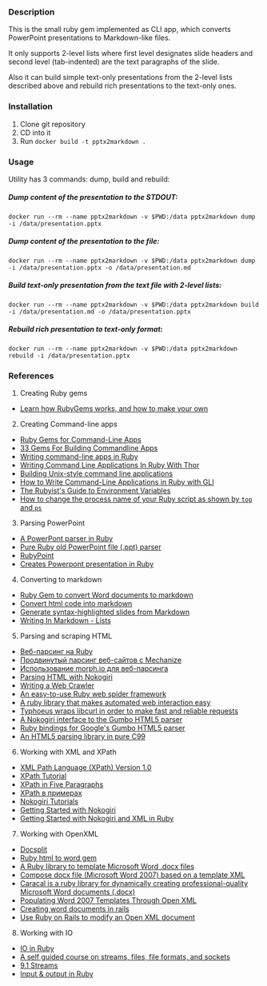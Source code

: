 ### Description

This is the small ruby gem implemented as CLI app, which converts PowerPoint presentations to Markdown-like files.

It only supports 2-level lists where first level designates slide headers and second level (tab-indented) are the text paragraphs of the slide.

Also it can build simple text-only presentations from the 2-level lists described above and rebuild rich presentations to the text-only ones.

### Installation

1. Clone git repository
2. CD into it
3. Run ```docker build -t pptx2markdown .```

### Usage

Utility has 3 commands: dump, build and rebuild:

##### Dump content of the presentation to the STDOUT:

```
docker run --rm --name pptx2markdown -v $PWD:/data pptx2markdown dump -i /data/presentation.pptx
```

##### Dump content of the presentation to the file:

```
docker run --rm --name pptx2markdown -v $PWD:/data pptx2markdown dump -i /data/presentation.pptx -o /data/presentation.md
```

##### Build text-only presentation from the text file with 2-level lists:

```
docker run --rm --name pptx2markdown -v $PWD:/data pptx2markdown build -i /data/presentation.md -o /data/presentation.pptx
```

##### Rebuild rich presentation to text-only format:

```
docker run --rm --name pptx2markdown -v $PWD:/data pptx2markdown rebuild -i /data/presentation.pptx
```

### References

1. Creating Ruby gems
  * [Learn how RubyGems works, and how to make your own](http://guides.rubygems.org/)
2. Creating Command-line apps
  * [Ruby Gems for Command-Line Apps](http://www.awesomecommandlineapps.com/gems.html)
  * [33 Gems For Building Commandline Apps](http://blog.excelwithcode.com/build-commandline-apps.html)
  * [Writing command-line apps in Ruby](http://blog.honeybadger.io/writing-command-line-apps-in-ruby/)
  * [Writing Command Line Applications In Ruby With Thor](https://medium.com/@jatescher/writing-command-line-applications-in-ruby-with-thor-8df6bfcb4eb9#.lppl4asst)
  * [Building Unix-style command line applications](https://www.practicingruby.com/articles/building-unix-style-command-line-applications)
  * [How to Write Command-Line Applications in Ruby with GLI](http://blog.lunarlogic.io/2015/how-to-write-command-line-applications-in-ruby-with-gli/)
  * [The Rubyist's Guide to Environment Variables](http://blog.honeybadger.io/ruby-guide-environment-variables/)
  * [How to change the process name of your Ruby script as shown by `top` and `ps`](http://blog.honeybadger.io/how-to-change-the-process-name-in-ruby-for-top-and-ps/)
3. Parsing PowerPoint
  * [A PowerPont parser in Ruby](https://github.com/pythonicrubyist/ruby_powerpoint)
  * [Pure Ruby old PowerPoint file (.ppt) parser](https://github.com/ranguba/ppt-parser)
  * [RubyPoint](https://github.com/jpoz/rubypoint)
  * [Creates Powerpont presentation in Ruby](https://github.com/pythonicrubyist/powerpoint)
4. Converting to markdown
  * [Ruby Gem to convert Word documents to markdown](https://github.com/benbalter/word-to-markdown)
  * [Convert html code into markdown](http://github.com/xijo/reverse_markdown)
  * [Generate syntax-highlighted slides from Markdown](https://github.com/nakajima/slidedown)
  * [Writing In Markdown - Lists](http://www.macdrifter.com/2012/04/writing-in-markdown-lists.html)
5. Parsing and scraping HTML
  * [Веб-парсинг на Ruby](https://habrahabr.ru/post/252379/)
  * [Продвинутый парсинг веб-сайтов с Mechanize](https://habrahabr.ru/post/253439/)
  * [Использование morph.io для веб-парсинга](https://habrahabr.ru/post/262991/)
  * [Parsing HTML with Nokogiri](http://ruby.bastardsbook.com/chapters/html-parsing/)
  * [Writing a Web Crawler](http://ruby.bastardsbook.com/chapters/web-crawling/)
  * [An easy-to-use Ruby web spider framework](http://anemone.rubyforge.org/)
  * [A ruby library that makes automated web interaction easy](https://github.com/sparklemotion/mechanize)
  * [Typhoeus wraps libcurl in order to make fast and reliable requests](https://github.com/typhoeus/typhoeus)
  * [A Nokogiri interface to the Gumbo HTML5 parser](https://github.com/rubys/nokogumbo/)
  * [Ruby bindings for Google's Gumbo HTML5 parser](https://github.com/nevir/ruby-gumbo)
  * [An HTML5 parsing library in pure C99](https://github.com/google/gumbo-parser)
6. Working with XML and XPath
  * [XML Path Language (XPath) Version 1.0](https://www.w3.org/TR/xpath/)
  * [XPath Tutorial](http://www.w3schools.com/xsl/xpath_intro.asp)
  * [XPath in Five Paragraphs](http://www.rpbourret.com/xml/XPathIn5.htm)
  * [XPath в примерах](http://www.zvon.org/xxl/XPathTutorial/General_rus/examples.html)
  * [Nokogiri Tutorials](http://www.nokogiri.org/tutorials/)
  * [Getting Started with Nokogiri](https://blog.engineyard.com/2010/getting-started-with-nokogiri)
  * [Getting Started with Nokogiri and XML in Ruby](https://www.58bits.com/blog/2012/06/13/getting-started-nokogiri-xml-ruby)
7. Working with OpenXML
  * [Docsplit](https://documentcloud.github.io/docsplit/)
  * [Ruby html to word gem](https://github.com/karnov/htmltoword)
  * [A Ruby library to template Microsoft Word .docx files](https://github.com/jawspeak/ruby-docx-templater)
  * [Compose docx file (Microsoft Word 2007) based on a template XML](https://github.com/bagilevi/docx_builder)
  * [Caracal is a ruby library for dynamically creating professional-quality Microsoft Word documents (.docx)](https://github.com/trade-informatics/caracal/)
  * [Populating Word 2007 Templates Through Open XML](https://seroter.wordpress.com/2009/12/23/populating-word-2007-templates-through-open-xml/)
  * [Creating word documents in rails](http://rubythings.blogspot.ru/2011/05/creating-word-documents-in-rails.html)
  * [Use Ruby on Rails to modify an Open XML document](http://openxmldeveloper.org/blog/b/openxmldeveloper/archive/2009/07/02/5389.aspx)
8. Working with IO
  * [IO in Ruby](https://robots.thoughtbot.com/io-in-ruby)
  * [A self guided course on streams, files, file formats, and sockets](https://www.practicingruby.com/articles/study-guide-1)
  * [9.1 Streams](https://rubymonk.com/learning/books/1-ruby-primer/chapters/42-introduction-to-i-o/lessons/89-streams)
  * [Input & output in Ruby](http://zetcode.com/lang/rubytutorial/io/)
